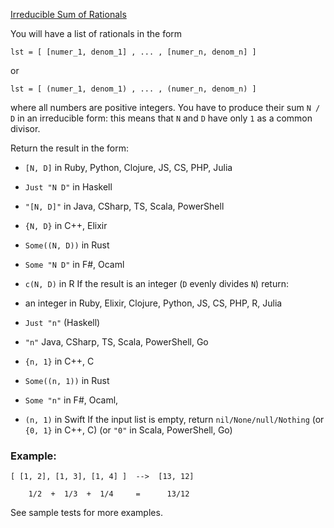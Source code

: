 [Irreducible Sum of Rationals](https://www.codewars.com/kata/irreducible-sum-of-rationals)

You will have a list of rationals in the form

```
lst = [ [numer_1, denom_1] , ... , [numer_n, denom_n] ]
```
or

```
lst = [ (numer_1, denom_1) , ... , (numer_n, denom_n) ]
```
where all numbers are positive integers. You have to produce their sum `N / D` in an irreducible form: this means that `N` and `D` have only `1` as a common divisor.

Return the result in the form:

  * `[N, D]` in Ruby, Python, Clojure, JS, CS, PHP, Julia
  * `Just "N D"` in Haskell
  * `"[N, D]"` in Java, CSharp, TS, Scala, PowerShell
  * `{N, D}` in C++, Elixir
  * `Some((N, D))` in Rust
  * `Some "N D"` in F#, Ocaml
  * `c(N, D)` in R
If the result is an integer (`D` evenly divides `N`) return:

  * an integer in Ruby, Elixir, Clojure, Python, JS, CS, PHP, R, Julia
  * `Just "n"` (Haskell)
  * `"n"` Java, CSharp, TS, Scala, PowerShell, Go
  * `{n, 1}` in C++, C
  * `Some((n, 1))` in Rust
  * `Some "n"` in F#, Ocaml,
  * `(n, 1)` in Swift
If the input list is empty, return `nil/None/null/Nothing` (or `{0, 1}` in C++, C) (or `"0"` in Scala, PowerShell, Go)

### Example:
```
[ [1, 2], [1, 3], [1, 4] ]  -->  [13, 12]

    1/2  +  1/3  +  1/4     =      13/12
```
See sample tests for more examples.